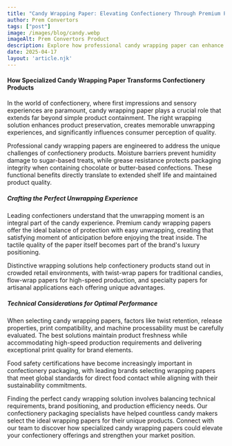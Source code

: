 ```yaml
---
title: "Candy Wrapping Paper: Elevating Confectionery Through Premium Packaging"
author: Prem Convertors
tags: ["post"]
image: /images/blog/candy.webp
imageAlt: Prem Convertors Product
description: Explore how professional candy wrapping paper can enhance product preservation, create memorable unwrapping experiences, and elevate your confectionery brand.
date: 2025-04-17
layout: 'article.njk'
---
```


#### How Specialized Candy Wrapping Paper Transforms Confectionery Products

In the world of confectionery, where first impressions and sensory experiences are paramount, candy wrapping paper plays a crucial role that extends far beyond simple product containment. The right wrapping solution enhances product preservation, creates memorable unwrapping experiences, and significantly influences consumer perception of quality.

Professional candy wrapping papers are engineered to address the unique challenges of confectionery products. Moisture barriers prevent humidity damage to sugar-based treats, while grease resistance protects packaging integrity when containing chocolate or butter-based confections. These functional benefits directly translate to extended shelf life and maintained product quality.

##### Crafting the Perfect Unwrapping Experience

Leading confectioners understand that the unwrapping moment is an integral part of the candy experience. Premium candy wrapping papers offer the ideal balance of protection with easy unwrapping, creating that satisfying moment of anticipation before enjoying the treat inside. The tactile quality of the paper itself becomes part of the brand's luxury positioning.

Distinctive wrapping solutions help confectionery products stand out in crowded retail environments, with twist-wrap papers for traditional candies, flow-wrap papers for high-speed production, and specialty papers for artisanal applications each offering unique advantages.

##### Technical Considerations for Optimal Performance

When selecting candy wrapping papers, factors like twist retention, release properties, print compatibility, and machine processability must be carefully evaluated. The best solutions maintain product freshness while accommodating high-speed production requirements and delivering exceptional print quality for brand elements.

Food safety certifications have become increasingly important in confectionery packaging, with leading brands selecting wrapping papers that meet global standards for direct food contact while aligning with their sustainability commitments.

Finding the perfect candy wrapping solution involves balancing technical requirements, brand positioning, and production efficiency needs. Our confectionery packaging specialists have helped countless candy makers select the ideal wrapping papers for their unique products. Connect with our team to discover how specialized candy wrapping papers could elevate your confectionery offerings and strengthen your market position.